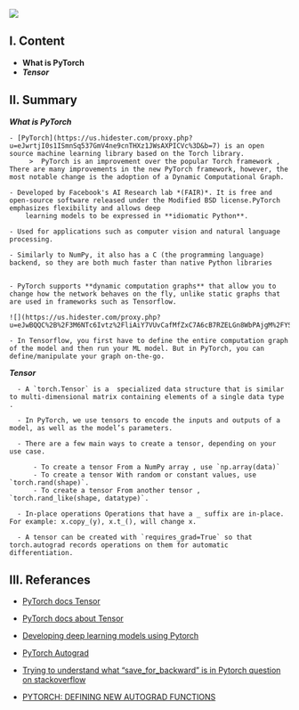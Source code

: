 ![](https://github.com/pytorch/pytorch/blob/master/docs/source/_static/img/pytorch-logo-dark.png)


I. Content
------------

- **What is PyTorch**
- ***Tensor***




II. ****Summary**** 
------------

***What is PyTorch***

    - [PyTorch](https://us.hidester.com/proxy.php?u=eJwrtjI0s1ISmnSq537GmV4ne9cnTHXz1JWsAXPICVc%3D&b=7) is an open source machine learning library based on the Torch library.
         >  PyTorch is an improvement over the popular Torch framework , There are many improvements in the new PyTorch framework, however, the most notable change is the adoption of a Dynamic Computational Graph.
    
    - Developed by Facebook's AI Research lab *(FAIR)*. It is free and open-source software released under the Modified BSD license.PyTorch emphasizes flexibility and allows deep 
        learning models to be expressed in **idiomatic Python**.

    - Used for applications such as computer vision and natural language processing.

    - Similarly to NumPy, it also has a C (the programming language) backend, so they are both much faster than native Python libraries


    - PyTorch supports **dynamic computation graphs** that allow you to change how the network behaves on the fly, unlike static graphs that are used in frameworks such as Tensorflow.

    ![](https://us.hidester.com/proxy.php?u=eJwBQQC%2B%2F3M6NTc6Ivtz%2FliAiY7VUvCafMfZxC7A6cB7RZELGn8WbPAjgM%2FYS%2BRcmwe021vaVUFK7rREXNvBopPAyuLjXyI7VGEimQ%3D%3D&b=7)
    
    - In Tensorflow, you first have to define the entire computation graph of the model and then run your ML model. But in PyTorch, you can define/manipulate your graph on-the-go.

 
 
***Tensor***   
      
      - A `torch.Tensor` is a  specialized data structure that is similar to multi-dimensional matrix containing elements of a single data type .
      
      - In PyTorch, we use tensors to encode the inputs and outputs of a model, as well as the model’s parameters.
      
      - There are a few main ways to create a tensor, depending on your use case.

          - To create a tensor From a NumPy array , use `np.array(data)`
          - To create a tensor With random or constant values, use `torch.rand(shape)`.
          - To create a tensor From another tensor , `torch.rand_like(shape, datatype)`.

      - In-place operations Operations that have a _ suffix are in-place. For example: x.copy_(y), x.t_(), will change x.

      - A tensor can be created with `requires_grad=True` so that torch.autograd records operations on them for automatic differentiation.





III. **Referances**
------------

- [PyTorch docs Tensor](https://pytorch.org/docs/stable/tensors.html)
- [PyTorch docs about Tensor](https://pytorch.org/docs/stable/tensors.html)

- [Developing deep learning models using  Pytorch](https://www.coursera.org/learn/deep-neural-networks-with-pytorch/home/welcome)

- [PyTorch Autograd](https://towardsdatascience.com/pytorch-autograd-understanding-the-heart-of-pytorchs-magic-2686cd94ec95)

- [Trying to understand what “save_for_backward” is in Pytorch question on stackoverflow](https://stackoverflow.com/questions/64460017/trying-to-understand-what-save-for-backward-is-in-pytorch)

- [PYTORCH: DEFINING NEW AUTOGRAD FUNCTIONS](https://pytorch.org/tutorials/beginner/examples_autograd/two_layer_net_custom_function.html)

